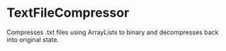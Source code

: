 # TextFileCompressor
Compresses .txt files using ArrayLists to binary and decompresses back into original state.
